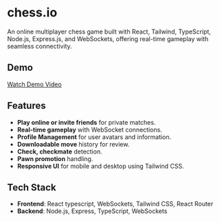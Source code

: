 # chess.io

An online multiplayer chess game built with React, Tailwind, TypeScript, Node.js, Express.js, and WebSockets, offering real-time gameplay with seamless connectivity.

## Demo

[Watch Demo Video](chess-game.mp4)

## Features

- **Play online or invite friends** for private matches.
- **Real-time gameplay** with WebSocket connections.
- **Profile Management** for user avatars and information.
- **Downloadable move** history for review.
- **Check, checkmate** detection.
- **Pawn promotion** handling.
- **Responsive UI** for mobile and desktop using Tailwind CSS.

## Tech Stack

- **Frontend**: React typescript, WebSockets, Tailwind CSS, React Router
- **Backend**: Node.js, Express, TypeScript, WebSockets
